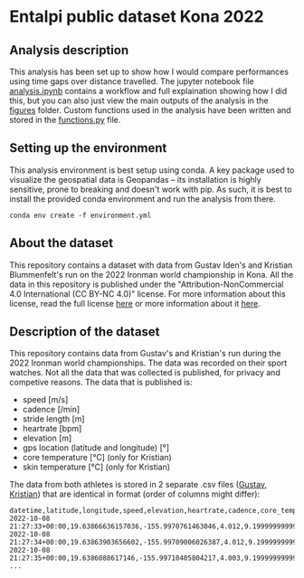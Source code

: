 # Entalpi public dataset Kona 2022

## Analysis description
This analysis has been set up to show how I would compare performances using time gaps over distance travelled. The jupyter notebook file [analysis.ipynb](./analysis.ipynb) contains a workflow and full explaination showing how I did this, but you can also just view the main outputs of the analysis in the [figures](./figures/) folder. Custom functions used in the analysis have been written and stored in the [functions.py](./functions.py) file. 

## Setting up the environment
This analysis environment is best setup using conda. A key package used to visualize the geospatial data is Geopandas – its installation is highly sensitive, prone to breaking and doesn't work with pip. As such, it is best to install the provided conda environment and run the analysis from there. 

```
conda env create -f environment.yml
```

## About the dataset
This repository contains a dataset with data from Gustav Iden's and Kristian Blummenfelt's run on the 2022 Ironman world championship in Kona.
All the data in this repository is published under the "Attribution-NonCommercial 4.0 International (CC BY-NC 4.0)" license. For more information about this license, read the full license [here](LICENSE) or more information about it [here](https://creativecommons.org/licenses/by-nc/4.0/).

## Description of the dataset
This repository contains data from Gustav's and Kristian's run during the 2022 Ironman world championships.
The data was recorded on their sport watches. Not all the data that was collected is published, for privacy and competive reasons.
The data that is published is:
- speed [m/s]
- cadence [/min]
- stride length [m]
- heartrate [bpm]
- elevation [m]
- gps location (latitude and longitude) [°]
- core temperature [°C] (only for Kristian)
- skin temperature [°C] (only for Kristian)

The data from both athletes is stored in 2 separate .csv files ([Gustav](./gustav_iden_copyright_entalpi_as.csv), [Kristian](./kristian_blummenfelt_copyright_entalpi_as.csv)) that are identical in format (order of columns might differ):
```csv
datetime,latitude,longitude,speed,elevation,heartrate,cadence,core_temperature,skin_temperature,stride_length
2022-10-08 21:27:33+00:00,19.63866636157036,-155.9970761463046,4.012,9.199999999999989,140.0,89.0,38.86000061035156,34.20000076293945,1.406
2022-10-08 21:27:34+00:00,19.63863903656602,-155.99709006026387,4.012,9.199999999999989,140.0,89.0,38.86000061035156,34.20000076293945,1.4
2022-10-08 21:27:35+00:00,19.6386088617146,-155.99710405804217,4.003,9.199999999999989,139.0,89.0,38.86000061035156,34.20000076293945,1.409
...
```

